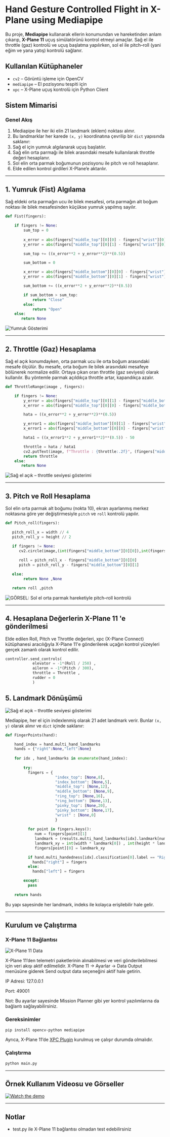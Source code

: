 
# Hand Gesture Controlled Flight in X-Plane using Mediapipe

Bu proje, **Mediapipe** kullanarak ellerin konumundan ve hareketinden anlam çıkarıp, **X-Plane 11** uçuş simülatörünü kontrol etmeyi amaçlar. Sağ el ile throttle (gaz) kontrolü ve uçuş başlatma yapılırken, sol el ile pitch–roll (yani eğim ve yana yatış) kontrolü sağlanır.

## Kullanılan Kütüphaneler

* `cv2` – Görüntü işleme için OpenCV
* `mediapipe` – El pozisyonu tespiti için
* `xpc` – X-Plane uçuş kontrolü için Python Client

## Sistem Mimarisi

### Genel Akış

1. Mediapipe ile her iki elin 21 landmark (eklem) noktası alınır.
2. Bu landmarklar her karede `(x, y)` koordinatına çevrilip bir `dict` yapısında saklanır:
3. Sağ el için yumruk algılanarak uçuş başlatılır.
4. Sağ elin orta parmağı ile bilek arasındaki mesafe kullanılarak throttle değeri hesaplanır.
5. Sol elin orta parmak boğumunun pozisyonu ile pitch ve roll hesaplanır.
6. Elde edilen kontrol girdileri X-Plane’e aktarılır.

---

## 1. Yumruk (Fist) Algılama

Sağ eldeki orta parmağın ucu ile bilek mesafesi,
orta parmağın alt boğum noktası ile bilek mesafesinden küçükse yumruk yapılmış sayılır.

```python
def Fist(fingers):

    if fingers != None:
        sum_top = 0
      
        x_error = abs(fingers["middle_top"][0][0] - fingers["wrist"][0][0])
        y_error = abs(fingers["middle_top"][0][1] - fingers["wrist"][0][1])

        sum_top += ((x_error**2 + y_error**2)**(0.5))

        sum_bottom = 0

        x_error = abs(fingers["middle_bottom"][0][0] - fingers["wrist"][0][0])
        y_error = abs(fingers["middle_bottom"][0][1] - fingers["wrist"][0][1])

        sum_bottom += ((x_error**2 + y_error**2)**(0.5))

        if sum_bottom > sum_top:
            return "Close"
        else:
            return "Open"
    else:
       return None
```

![Yumruk Gösterimi](readme_images/Fist.png)

---

## 2. Throttle (Gaz) Hesaplama

Sağ el açık konumdayken, orta parmak ucu ile orta boğum arasındaki mesafe ölçülür. Bu mesafe, orta boğum ile bilek arasındaki mesafeye bölünerek normalize edilir. Ortaya çıkan oran throttle (gaz seviyesi) olarak kullanılır.
Bu yöntemle parmak açıldıkça throttle artar, kapandıkça azalır.

```python
def ThrottleRange(image , fingers):

    if fingers != None:
        y_error = abs(fingers["middle_top"][0][1] - fingers["middle_bottom"][0][1])
        x_error = abs(fingers["middle_top"][0][0] - fingers["middle_bottom"][0][0])

        hata = ((x_error**2 + y_error**2)**(0.5))

        y_error1 = abs(fingers["middle_bottom"][0][1] - fingers["wrist"][0][1])
        x_error1 = abs(fingers["middle_bottom"][0][0] - fingers["wrist"][0][0])

        hata1 = ((x_error1**2 + y_error1**2)**(0.5)) - 50

        throttle = hata / hata1
        cv2.putText(image, f"Throttle : {throttle:.2f}", (fingers["middle_bottom"][0][0] - 50, fingers["middle_bottom"][0][1] + 50), cv2.FONT_HERSHEY_SIMPLEX, 1, (0,0,255), 2)
        return throttle
    else:
       return None
```

![Sağ el açık – throttle seviyesi gösterimi](readme_images/Throttle.png)

---

## 3. Pitch ve Roll Hesaplama

Sol elin orta parmak alt boğumu (nokta 10), ekran ayarlanmış merkez noktasına göre yer değiştirmesiyle `pitch` ve `roll` kontrolü yapılır.

```python
def Pitch_roll(fingers):

   pitch_roll_x = width // 4
   pitch_roll_y = height // 2 

   if fingers != None:
      cv2.circle(image,(int(fingers["middle_bottom"][0][0]),int(fingers["middle_bottom"][0][1])),30,(255,0,0),3)
      
      roll = pitch_roll_x - fingers["middle_bottom"][0][0] 
      pitch = pitch_roll_y - fingers["middle_bottom"][0][1]

   else:
        return None ,None

   return roll ,pitch
```

![GÖRSEL: Sol el orta parmak hareketiyle pitch–roll kontrolü](readme_images/Pitch_Roll.png)

---

## 4. Hesaplana Değerlerin X-Plane 11 'e gönderilmesi
Elde edilen Roll, Pitch ve Throttle değerleri, xpc (X-Plane Connect) kütüphanesi aracılığıyla X-Plane 11'e gönderilerek uçağın kontrol yüzeyleri gerçek zamanlı olarak kontrol edilir.

```python
controller.send_controls(
            elevator = -1*(Roll / 250) , 
            aileron = -1*(Pitch / 300),
            throttle = Throttle , 
            rudder = 0
            )
```

## 5. Landmark Dönüşümü

![Sağ el açık – throttle seviyesi gösterimi](readme_images/Landmark.PNG)

Mediapipe, her el için indexlenmiş olarak 21 adet landmark verir. Bunlar `(x, y)` olarak alınır ve `dict` içinde saklanır:

```python
def FingerPoints(hand):

    hand_index = hand.multi_hand_landmarks
    hands = {"right":None,"left":None}
    
    for idx , hand_landmarks in enumerate(hand_index):
        
        try:
          fingers = {
                      "index_top": [None,8],
                      "index_bottom": [None,5],
                      "middle_top": [None,12],
                      "middle_bottom": [None,9],
                      "ring_top": [None,16],
                      "ring_bottom": [None,13],
                      "pinky_top": [None,20],
                      "pinky_bottom": [None,17],
                      "wrist" : [None,0]
                      }
          
          for point in fingers.keys():
             num = fingers[point][1]
             landmark = (results.multi_hand_landmarks[idx].landmark[num].x,results.multi_hand_landmarks[idx].landmark[num].y)
             landmark_xy = int(width * landmark[0]) , int(height * landmark[1])
             fingers[point][0] = landmark_xy

          if hand.multi_handedness[idx].classification[0].label == "Right":
            hands["right"] = fingers
          else:
            hands["left"] = fingers

        except:
          pass
        
    return hands
```

Bu yapı sayesinde her landmark, indeks ile kolayca erişilebilir hale gelir.

---


## Kurulum ve Çalıştırma

### X-Plane 11 Bağlantısı

![X-Plane 11 Data](<img src="readme_images/X-Plane_11_Data.png" alt="X-Plane 11 Data" width="800"/>)


X-Plane 11’den telemetri paketlerinin alınabilmesi ve veri gönderilebilmesi için veri akışı aktif edilmelidir.
X-Plane 11 → Ayarlar → Data Output menüsüne giderek Send output data seçeneğini aktif hale getirin.

IP Adresi: 127.0.0.1

Port: 49001

Not: Bu ayarlar sayesinde Mission Planner gibi yer kontrol yazılımlarına da bağlantı sağlayabilirsiniz.

### Gereksinimler

```bash
pip install opencv-python mediapipe
```

Ayrıca, X-Plane 11’de [XPC Plugin](https://github.com/nasa/XPlaneConnect) kurulmuş ve çalışır durumda olmalıdır.

### Çalıştırma

```bash
python main.py
```

---

## Örnek Kullanım Videosu ve Görseller

[![Watch the demo](https://img.youtube.com/vi/mk37UO0KcNg/maxresdefault.jpg)](https://youtu.be/mk37UO0KcNg)

---

## Notlar
* test.py ile X-Plane 11 bağlantısı olmadan test edebilirsiniz


